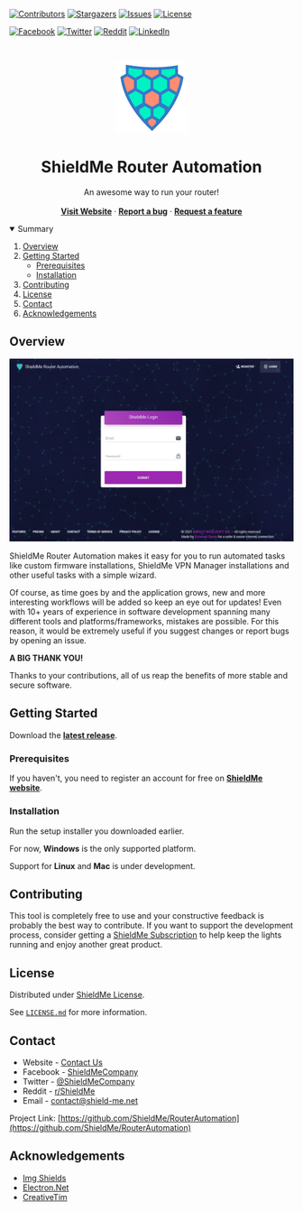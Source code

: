 
[![Contributors][contributors-shield]][contributors-url]
[![Stargazers][stars-shield]][stars-url]
[![Issues][issues-shield]][issues-url]
[![License][license-shield]][license-url]

[![Facebook][facebook-shield]][facebook-url]
[![Twitter][twitter-shield]][twitter-url]
[![Reddit][reddit-shield]][reddit-url]
[![LinkedIn][linkedin-shield]][linkedin-url]

<br />
<p align="center">
  <a href="https://shield-me.net/">
    <img src="images/shieldme-logo.png" alt="ShieldMe" width="128" height="128">
  </a>

  <h1 align="center">ShieldMe Router Automation</h1>

  <p align="center">
    An awesome way to run your router!
    <br />
    <br />
	<a href="https://shield-me.net"><b>Visit Website</b></a>
    ·
    <a href="https://github.com/ShieldMe/RouterAutomation/issues"><b>Report a bug</b></a>
    ·
    <a href="https://github.com/ShieldMe/RouterAutomation/issues"><b>Request a feature</b></a>
  </p>
</p>



<!-- TABLE OF CONTENTS -->
<details open="open">
  <summary>Summary</summary>
  <ol>
    <li><a href="#overview">Overview</a></li>
    <li>
      <a href="#getting-started">Getting Started</a>
      <ul>
        <li><a href="#prerequisites">Prerequisites</a></li>
        <li><a href="#installation">Installation</a></li>
      </ul>
    </li>
    <li><a href="#contributing">Contributing</a></li>
    <li><a href="#license">License</a></li>
    <li><a href="#contact">Contact</a></li>
    <li><a href="#acknowledgements">Acknowledgements</a></li>
  </ol>
</details>


## Overview

[![ShieldMe Router Automation][product-screenshot]](https://shield-me.net)

ShieldMe Router Automation makes it easy for you to run automated tasks like custom firmware installations, ShieldMe VPN Manager installations and other useful tasks with a simple wizard.

Of course, as time goes by and the application grows, new and more interesting workflows will be added so keep an eye out for updates!
Even with 10+ years of experience in software development spanning many different tools and platforms/frameworks, mistakes are possible. For this reason, it would be extremely useful if you suggest changes or report bugs by opening an issue.

**A BIG THANK YOU!**

Thanks to your contributions, all of us reap the benefits of more stable and secure software. 

## Getting Started

Download the **[latest release](https://github.com/ShieldMe/RouterAutomation/releases/latest)**.

### Prerequisites

If you haven't, you need to register an account for free on **[ShieldMe website](https://shield-me.net/my-account)**.

### Installation

Run the setup installer you downloaded earlier.

For now, **Windows** is the only supported platform.

Support for **Linux** and **Mac** is under development.

## Contributing

This tool is completely free to use and your constructive feedback is probably the best way to contribute.
If you want to support the development process, consider getting a [ShieldMe Subscription](https://shield-me.net/pricing) to help keep the lights running and enjoy another great product.

## License

Distributed under [ShieldMe License](https://shield-me.net/end-user-license-agreement).

See [`LICENSE.md`](https://github.com/ShieldMe/RouterAutomation/blob/main/LICENSE.md) for more information.

## Contact

* Website - [Contact Us](https://shield-me.net/contact)
* Facebook - [ShieldMeCompany](https://www.facebook.com/ShieldMeCompany)
* Twitter - [@ShieldMeCompany](https://twitter.com/ShieldMeCompany)
* Reddit - [r/ShieldMe](https://www.reddit.com/r/ShieldMe/)
* Email - contact@shield-me.net


Project Link: [https://github.com/ShieldMe/RouterAutomation](https://github.com/ShieldMe/RouterAutomation)

## Acknowledgements
* [Img Shields](https://shields.io)
* [Electron.Net](https://github.com/ElectronNET/Electron.NET)
* [CreativeTim](https://www.creative-tim.com)


[contributors-shield]:  https://img.shields.io/github/contributors/ShieldMe/RouterAutomation.svg?style=for-the-badge
[contributors-url]: https://github.com/ShieldMe/RouterAutomation/graphs/contributors
[stars-shield]: https://img.shields.io/github/stars/ShieldMe/RouterAutomation.svg?style=for-the-badge
[stars-url]: https://github.com/ShieldMe/RouterAutomation/stargazers
[issues-shield]: https://img.shields.io/github/issues/ShieldMe/RouterAutomation.svg?style=for-the-badge
[issues-url]: https://github.com/ShieldMe/RouterAutomation/issues
[license-shield]: https://img.shields.io/github/license/ShieldMe/RouterAutomation.svg?style=for-the-badge
[license-url]: https://github.com/ShieldMe/RouterAutomation/blob/main/LICENSE.md
[linkedin-shield]: https://img.shields.io/badge/-LinkedIn-black.svg?style=for-the-badge&logo=linkedin&colorB=555
[linkedin-url]: https://linkedin.com/company/shieldmecompany
[twitter-shield]: https://img.shields.io/badge/-Twitter-black.svg?style=for-the-badge&logo=twitter&colorB=555
[twitter-url]: https://twitter.com/ShieldMeCompany
[facebook-shield]: https://img.shields.io/badge/-Facebook-black.svg?style=for-the-badge&logo=facebook&colorB=555
[facebook-url]: https://www.facebook.com/ShieldMeCompany
[reddit-shield]: https://img.shields.io/badge/-Reddit-black.svg?style=for-the-badge&logo=reddit&colorB=555
[reddit-url]: https://www.reddit.com/r/ShieldMe/
[product-screenshot]: images/ShieldMe-RA-Screenshot.png